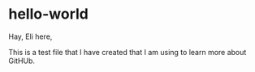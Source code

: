 # hello-world


Hay, Eli here,

This is a test file that I have created that I am using to learn more about GitHUb.
